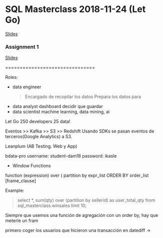 # SQL Masterclass 2018-11-24 (Let Go)


[Slides](unit3/SQLMasterClass.pdf)


### Assignment 1

[Slides](assignment_1/readme.md)






===============================

Roles:

* data engineer
  > Encargado de recopilar los datos
  > Prepara los datos para 
* data analyst
    dashboard
    decidir que guardar
* data scientist
    machine learning, data mining, ai
    
Let Go 250 developers 25 data!

Eventos >> Kafka >> S3 >> Redshift
Usando SDKs se pasan eventos de terceros(Google Analytics) a S3.

Leanplum (AB Testing. Web y App)


bdata-pro
username: student-dam18
password: ikasle

* Window Functions

function (expression) over (
partition by expr_list
ORDER BY order_list [frame_clause]

Example:
> select *,
  sum(qty) over (partition by sellerid) as user_total_qty
  from sql_masterclass.winsales
  limit 10;
  

Siempre que usemos una función de agregación con un order by, hay que meterle un fram


primero coger los usuarios que hicieron una transacción en 
datediff -> 